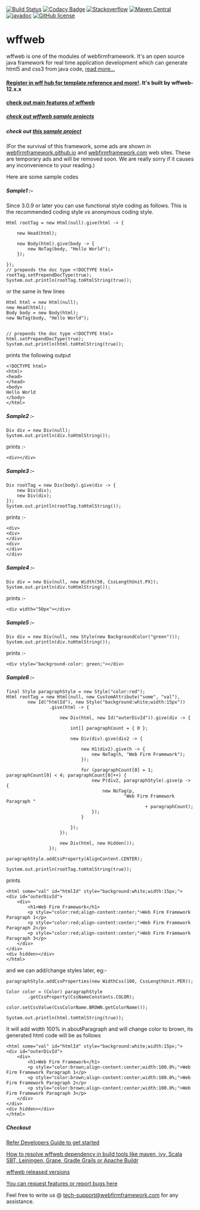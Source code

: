 [![Build Status](https://img.shields.io/badge/build-passing-greensvg?style=flat)](https://app.circleci.com/pipelines/github/webfirmframework/wff?branch=master&filter=all)
[![Codacy Badge](https://api.codacy.com/project/badge/Grade/410601e16dc54b0a973c03845ad790c2)](https://www.codacy.com/app/webfirm-framework/wff?utm_source=github.com&amp;utm_medium=referral&amp;utm_content=webfirmframework/wff&amp;utm_campaign=Badge_Grade)
[![Stackoverflow](https://img.shields.io/badge/stackoverflow-wffweb-orange.svg)](https://stackoverflow.com/questions/tagged/wffweb)
[![Maven Central](https://maven-badges.herokuapp.com/maven-central/com.webfirmframework/wffweb/badge.svg)](https://search.maven.org/#artifactdetails%7Ccom.webfirmframework%7Cwffweb%7C12.0.6%7Cjar)
[![javadoc](https://javadoc.io/badge2/com.webfirmframework/wffweb/javadoc.svg)](https://javadoc.io/doc/com.webfirmframework/wffweb)
[![GitHub license](https://img.shields.io/badge/license-Apache%20License%202.0-blue.svg?style=flat)](https://www.apache.org/licenses/LICENSE-2.0)


# wffweb
wffweb is one of the modules of webfirmframework. It's an open source java framework for real time application development which can generate html5 and css3 from java code, [read more...](https://webfirmframework.github.io/)


#### [Register in wff hub for template reference and more!](http://hub.webfirmframework.com). It's built by wffweb-12.x.x
#### [check out main features of wffweb](https://www.youtube.com/watch?v=UWoNliHOy6A)
##### [check out wffweb sample projects](https://github.com/webfirmframework/minimal-production-ready-projects)


##### check out [this sample project](https://github.com/webfirmframework/wffweb-demo-deployment)


(For the survival of this framework, some ads are shown in [webfirmframework.github.io](https://webfirmframework.github.io) and [webfirmframework.com](https://webfirmframework.com) web sites. These are temporary ads and will be removed soon. We are really sorry if it causes any inconvenience to your reading.)   

Here are some sample codes

##### Sample1 :-
Since 3.0.9 or later you can use functional style coding as follows. This is the recommended coding style vs anonymous coding style.
~~~
Html rootTag = new Html(null).give(html -> {
       	 
    new Head(html);
       	 
    new Body(html).give(body -> {           	 
        new NoTag(body, "Hello World");           	 
    });
       	 
});
// prepends the doc type <!DOCTYPE html>
rootTag.setPrependDocType(true);
System.out.println(rootTag.toHtmlString(true)); 
~~~

or the same in few lines

~~~
Html html = new Html(null);
new Head(html);
Body body = new Body(html);
new NoTag(body, "Hello World");


// prepends the doc type <!DOCTYPE html>
html.setPrependDocType(true);
System.out.println(html.toHtmlString(true)); 
~~~

prints the following output
~~~
<!DOCTYPE html>
<html>
<head>
</head>
<body>
Hello World
</body>
</html>
~~~

##### Sample2 :-
~~~
Div div = new Div(null); 
System.out.println(div.toHtmlString()); 
~~~
prints :- 
~~~
<div></div>
~~~

##### Sample3 :-
~~~
Div rootTag = new Div(body).give(div -> {
    new Div(div);
    new Div(div);
});
System.out.println(rootTag.toHtmlString()); 
~~~
prints :- 
~~~
<div>
<div>
</div>
<div>
</div>
</div>
~~~
##### Sample4 :-
~~~
Div div = new Div(null, new Width(50, CssLengthUnit.PX));
System.out.println(div.toHtmlString()); 
~~~
prints :- 
~~~
<div width="50px"></div>
~~~

##### Sample5 :-
~~~
Div div = new Div(null, new Style(new BackgroundColor("green")));
System.out.println(div.toHtmlString()); 
~~~
prints :- 
~~~
<div style="background-color: green;"></div>
~~~

##### Sample6 :-
```
final Style paragraphStyle = new Style("color:red");
Html rootTag = new Html(null, new CustomAttribute("some", "val"),
        new Id("htmlId"), new Style("background:white;width:15px"))
                .give(html -> {

                    new Div(html, new Id("outerDivId")).give(div -> {

                        int[] paragraphCount = { 0 };

                        new Div(div).give(div2 -> {

                            new H1(div2).give(h -> {
                                new NoTag(h, "Web Firm Framework");
                            });

                            for (paragraphCount[0] = 1; paragraphCount[0] < 4; paragraphCount[0]++) {
                                new P(div2, paragraphStyle).give(p -> {
                                    new NoTag(p,
                                            "Web Firm Framework Paragraph "
                                                    + paragraphCount);
                                });
                            }

                        });
                    });

                    new Div(html, new Hidden());
                });

paragraphStyle.addCssProperty(AlignContent.CENTER);

System.out.println(rootTag.toHtmlString(true));

```
prints

```
<html some="val" id="htmlId" style="background:white;width:15px;">
<div id="outerDivId">
    <div>
        <h1>Web Firm Framework</h1>
        <p style="color:red;align-content:center;">Web Firm Framework Paragraph 1</p>
        <p style="color:red;align-content:center;">Web Firm Framework Paragraph 2</p>
        <p style="color:red;align-content:center;">Web Firm Framework Paragraph 3</p>
    </div>
</div>
<div hidden></div>
</html>
```
and we can add/change styles later, eg:-
```
paragraphStyle.addCssProperties(new WidthCss(100, CssLengthUnit.PER));

Color color = (Color) paragraphStyle
        .getCssProperty(CssNameConstants.COLOR);
        
color.setCssValue(CssColorName.BROWN.getColorName());

System.out.println(html.toHtmlString(true));

```
It will add width 100% in aboutParagraph and will change color to brown, its generated html code will be as follows

```
<html some="val" id="htmlId" style="background:white;width:15px;">
<div id="outerDivId">
    <div>
        <h1>Web Firm Framework</h1>
        <p style="color:brown;align-content:center;width:100.0%;">Web Firm Framework Paragraph 1</p>
        <p style="color:brown;align-content:center;width:100.0%;">Web Firm Framework Paragraph 2</p>
        <p style="color:brown;align-content:center;width:100.0%;">Web Firm Framework Paragraph 3</p>
    </div>
</div>
<div hidden></div>
</html>
```


##### Checkout 

[Refer Developers Guide to get started](https://webfirmframework.github.io/developers-guide-wffweb-3/get-started.html)

[How to resolve wffweb dependency in build tools like maven, ivy, Scala SBT, Leiningen, Grape, Gradle Grails or Apache Buildr](https://webfirmframework.github.io/developers-guide-wffweb-3/how-to-resolve-dependency-in-build-tools.html)

[wffweb released versions](https://webfirmframework.github.io/developers-guide-wffweb-3/wffweb-released-versions.html)

[You can request features or report bugs here](https://github.com/webfirmframework/wff/issues)

Feel free to write us @ tech-support@webfirmframework.com for any assistance.
